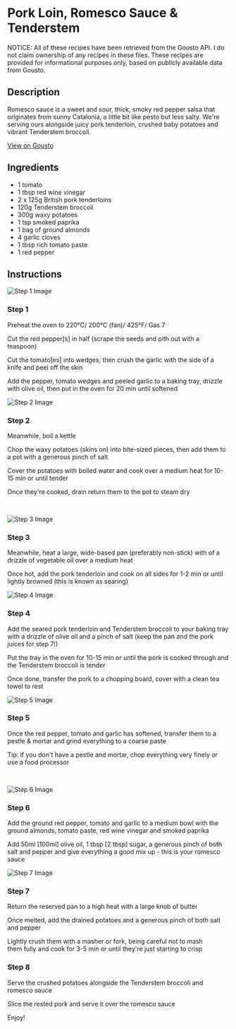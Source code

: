 # Pork Loin, Romesco Sauce & Tenderstem

NOTICE: All of these recipes have been retrieved from the Gousto API. I do not claim ownership of any recipes in these files. These recipes are provided for informational purposes only, based on publicly available data from Gousto.

## Description

Romesco sauce is a sweet and sour, thick, smoky red pepper salsa that originates from sunny Catalonia, a little bit like pesto but less salty. We're serving ours alongside juicy pork tenderloin, crushed baby potatoes and vibrant Tenderstem broccoli. 



[View on Gousto](https://www.gousto.co.uk/recipes/cookbook/pork-loin-romesco-sauce-tenderstem)

## Ingredients

- 1 tomato
- 1 tbsp red wine vinegar 
- 2 x 125g British pork tenderloins
- 120g Tenderstem broccoli
- 300g waxy potatoes
- 1 tsp smoked paprika
- 1 bag of ground almonds
- 4 garlic cloves
- 1 tbsp rich tomato paste
- 1 red pepper

## Instructions

![Step 1 Image](https://production-media.gousto.co.uk/cms/recipe-step-image/1096__step-1-x200.jpg)

### Step 1

Preheat the oven to 220&deg;C/ 200&deg;C (fan)/ 425&deg;F/ Gas 7


Cut the&nbsp;red pepper<span class="text-danger">[s]</span> in half (scrape the seeds and pith out with a teaspoon)


Cut the tomato<span class="text-danger">[es]</span> into wedges, then crush the garlic with the side of a knife and peel off the skin


Add the&nbsp;pepper, tomato wedges and peeled garlic to a baking tray, drizzle with&nbsp;olive oil, then&nbsp;put in the oven for 20 min until softened&nbsp;

![Step 2 Image](https://production-media.gousto.co.uk/cms/recipe-step-image/1096__step-2-x200.jpg)

### Step 2

Meanwhile, boil a kettle&nbsp;


Chop the waxy&nbsp;potatoes (skins on) into bite-sized pieces, then add them to a pot with a generous pinch of salt


Cover the potatoes with boiled water and cook over a medium heat for 10-15 min or until tender


Once they're cooked, drain return them to the pot to steam dry&nbsp;


&nbsp;

![Step 3 Image](https://production-media.gousto.co.uk/cms/recipe-step-image/1096__step-3-x200.jpg)

### Step 3

Meanwhile, heat a large, wide-based pan (preferably non-stick) with of a drizzle of vegetable oil over a medium heat


Once hot, add the pork tenderloin and cook on all sides for 1-2 min or until lightly browned (this is known as searing)

![Step 4 Image](https://production-media.gousto.co.uk/cms/recipe-step-image/1096__step-4-x200.jpg)

### Step 4

Add the seared pork tenderloin and Tenderstem broccoli&nbsp;to your baking tray with a drizzle of olive oil and a pinch of salt&nbsp;(keep the pan and the pork juices for step 7!)


Put the tray in the oven for 10-15 min or until the pork is cooked through and the&nbsp;Tenderstem broccoli&nbsp;is&nbsp;tender


Once done,&nbsp;transfer the pork to a chopping board, cover with a clean tea towel to rest&nbsp;

![Step 5 Image](https://production-media.gousto.co.uk/cms/recipe-step-image/1096__step-5-x200.jpg)

### Step 5

Once the red&nbsp;pepper, tomato and garlic has softened, transfer them to a pestle &amp; mortar and grind&nbsp;everything to&nbsp;a coarse paste


Tip: if you don't have a pestle and mortar, chop everything very finely or use a food processor&nbsp;


&nbsp;

![Step 6 Image](https://production-media.gousto.co.uk/cms/recipe-step-image/1096__step-6-x200.jpg)

### Step 6

Add the ground red pepper, tomato and garlic to a medium bowl with the ground almonds, tomato paste, red wine vinegar and smoked paprika&nbsp;


Add 50ml <span class="text-danger">[100ml]</span> olive oil, 1 tbsp <span class="text-danger">[2 tbsp]</span> sugar,&nbsp;a generous pinch of both salt and pepper and give everything a good mix up - this is your romesco sauce

![Step 7 Image](https://production-media.gousto.co.uk/cms/recipe-step-image/1096__step-7-x200.jpg)

### Step 7

Return the reserved&nbsp;pan to a high heat with a large knob of butter


Once melted, add the drained potatoes and a generous pinch of both salt and pepper


Lightly crush them with a masher or fork, being careful not to mash them&nbsp;fully and cook for 3-5 min or until they're just starting to crisp

### Step 8

Serve the crushed potatoes alongside the&nbsp;Tenderstem broccoli&nbsp;and romesco sauce


Slice the rested&nbsp;pork&nbsp;and serve it over the&nbsp;romesco sauce&nbsp;


Enjoy!


&nbsp;


&nbsp;

